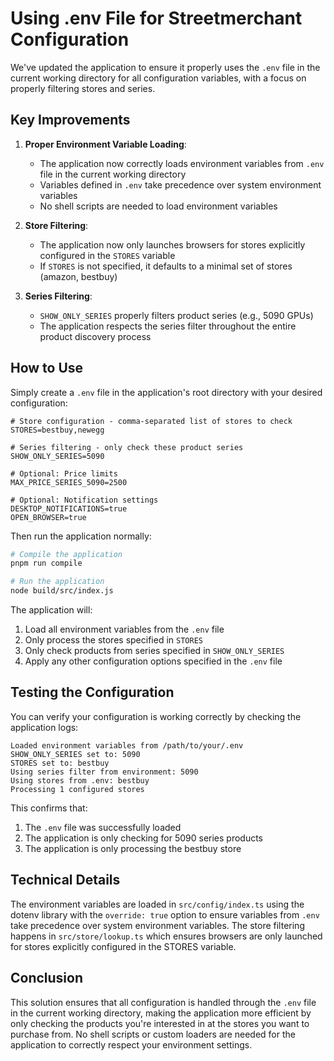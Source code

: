 # Using .env File for Streetmerchant Configuration

We've updated the application to ensure it properly uses the `.env` file in the current working directory for all configuration variables, with a focus on properly filtering stores and series.

## Key Improvements

1. **Proper Environment Variable Loading**:
   - The application now correctly loads environment variables from `.env` file in the current working directory
   - Variables defined in `.env` take precedence over system environment variables
   - No shell scripts are needed to load environment variables

2. **Store Filtering**:
   - The application now only launches browsers for stores explicitly configured in the `STORES` variable
   - If `STORES` is not specified, it defaults to a minimal set of stores (amazon, bestbuy)

3. **Series Filtering**:
   - `SHOW_ONLY_SERIES` properly filters product series (e.g., 5090 GPUs)
   - The application respects the series filter throughout the entire product discovery process

## How to Use

Simply create a `.env` file in the application's root directory with your desired configuration:

```
# Store configuration - comma-separated list of stores to check
STORES=bestbuy,newegg

# Series filtering - only check these product series
SHOW_ONLY_SERIES=5090

# Optional: Price limits
MAX_PRICE_SERIES_5090=2500

# Optional: Notification settings
DESKTOP_NOTIFICATIONS=true
OPEN_BROWSER=true
```

Then run the application normally:

```bash
# Compile the application
pnpm run compile

# Run the application
node build/src/index.js
```

The application will:
1. Load all environment variables from the `.env` file
2. Only process the stores specified in `STORES`
3. Only check products from series specified in `SHOW_ONLY_SERIES`
4. Apply any other configuration options specified in the `.env` file

## Testing the Configuration

You can verify your configuration is working correctly by checking the application logs:

```
Loaded environment variables from /path/to/your/.env
SHOW_ONLY_SERIES set to: 5090
STORES set to: bestbuy
Using series filter from environment: 5090
Using stores from .env: bestbuy
Processing 1 configured stores
```

This confirms that:
1. The `.env` file was successfully loaded
2. The application is only checking for 5090 series products
3. The application is only processing the bestbuy store

## Technical Details

The environment variables are loaded in `src/config/index.ts` using the dotenv library with the `override: true` option to ensure variables from `.env` take precedence over system environment variables. The store filtering happens in `src/store/lookup.ts` which ensures browsers are only launched for stores explicitly configured in the STORES variable.

## Conclusion

This solution ensures that all configuration is handled through the `.env` file in the current working directory, making the application more efficient by only checking the products you're interested in at the stores you want to purchase from. No shell scripts or custom loaders are needed for the application to correctly respect your environment settings.